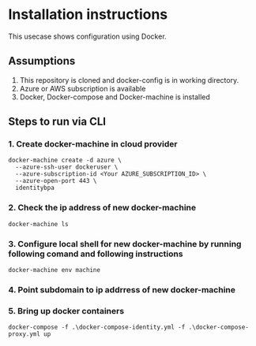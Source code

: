 # Installation instructions

This usecase shows configuration using Docker.

## Assumptions
1. This repository is cloned and docker-config is in working directory. 
2. Azure or AWS subscription is available
3. Docker, Docker-compose and Docker-machine is installed 

## Steps to run via CLI 

### 1. Create docker-machine in cloud provider 
```shell
docker-machine create -d azure \
  --azure-ssh-user dockeruser \
  --azure-subscription-id <Your AZURE_SUBSCRIPTION_ID> \
  --azure-open-port 443 \
  identitybpa
```
### 2. Check the ip address of new docker-machine 
```shell
docker-machine ls
```
### 3. Configure local shell for new docker-machine by running following comand and following instructions
```shell
docker-machine env machine
```
### 4. Point subdomain to ip addrress of new docker-machine
### 5. Bring up docker containers 
```shell
docker-compose -f .\docker-compose-identity.yml -f .\docker-compose-proxy.yml up
```
